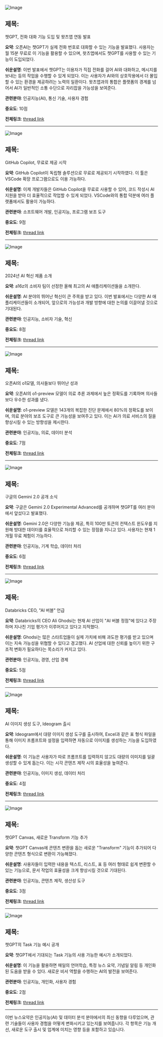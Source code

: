 ![Image](https://scontent-iad3-1.cdninstagram.com/v/t51.71878-15/470697007_894836002762428_8122981692173506416_n.jpg?stp=dst-jpg_e35_tt6&_nc_cat=107&ccb=1-7&_nc_sid=18de74&_nc_ohc=un6NtEVHn0sQ7kNvgFnx7dS&_nc_zt=23&_nc_ht=scontent-iad3-1.cdninstagram.com&edm=ACx9VUEEAAAA&_nc_gid=Ad-Jwjo4mPenzsNfoiWbBkH&oh=00_AYBSz76HKCDVtB6JlNSt2B40lsS3SOaGytsZ3FqEGpgnMw&oe=67691769)

## 제목:
챗GPT, 전화 대화 기능 도입 및 왓츠앱 연동 발표

**요약**: 오픈AI는 챗GPT가 실제 전화 번호로 대화할 수 있는 기능을 발표했다. 사용자는 월 15분 무료로 이 기능을 활용할 수 있으며, 왓츠앱에서도 챗GPT를 사용할 수 있는 기능이 도입되었다.

**쉬운설명**: 이번 발표에서 챗GPT는 이용자가 직접 전화를 걸어 AI와 대화하고, 메시지를 보내는 등의 작업을 수행할 수 있게 되었다. 이는 사용자가 AI와의 상호작용에서 더 몰입할 수 있는 환경을 제공하려는 노력의 일환이다. 왓츠앱과의 통합은 플랫폼의 경계를 넘어서 AI가 일반적인 소통 수단으로 자리잡을 가능성을 보여준다.

**관련분야**: 인공지능(AI), 통신 기술, 사용자 경험

**중요도**: 10점

**전체링크**: [thread link](https://www.threads.net/@choi.openai/post/DDuudI2Bpka)

---

![Image](https://scontent-iad3-2.cdninstagram.com/v/t51.71878-15/470901388_1964924204019202_7679775830496800425_n.jpg?stp=dst-jpg_e35_tt6&_nc_cat=111&ccb=1-7&_nc_sid=18de74&_nc_ohc=lNH3RGQ8vUYQ7kNvgEMqgzd&_nc_zt=23&_nc_ht=scontent-iad3-2.cdninstagram.com&edm=ACx9VUEEAAAA&_nc_gid=Ad-Jwjo4mPenzsNfoiWbBkH&oh=00_AYC9uNphtGD9OTidD0EBLMeJnsgZ2xDZgJDu1PCSzFJd2A&oe=67691B85)

## 제목:
GitHub Copilot, 무료로 제공 시작

**요약**: GitHub Copilot이 독립형 솔루션으로 무료로 제공되기 시작하였다. 이 툴은 VSCode 확장 프로그램으로도 이용 가능하다.

**쉬운설명**: 이제 개발자들은 GitHub Copilot을 무료로 사용할 수 있어, 코드 작성시 AI 지원을 받아 더 효율적으로 작업할 수 있게 되었다. VSCode와의 통합 덕분에 여러 플랫폼에서도 활용이 가능하다.

**관련분야**: 소프트웨어 개발, 인공지능, 프로그램 보조 도구

**중요도**: 9점

**전체링크**: [thread link](https://www.threads.net/@choi.openai/post/DDut7G8hUO9)

---

![Image](https://scontent-iad3-1.cdninstagram.com/v/t51.71878-15/470697002_1120504669725497_5531562745723895165_n.jpg?stp=dst-jpg_e35_tt6&_nc_cat=107&ccb=1-7&_nc_sid=18de74&_nc_ohc=59WDkg23CqkQ7kNvgFZk-5c&_nc_zt=23&_nc_ht=scontent-iad3-1.cdninstagram.com&edm=ACx9VUEEAAAA&_nc_gid=Ad-Jwjo4mPenzsNfoiWbBkH&oh=00_AYBqfu5E0mCOlaPfFkfNmNjoCSqwzJOOWpnYAzQ25RoZ_g&oe=67692520)

## 제목:
2024년 AI 혁신 제품 소개

**요약**: a16z의 소비자 팀이 선정한 올해 최고의 AI 애플리케이션들을 소개한다.

**쉬운설명**: AI 분야의 뛰어난 혁신이 큰 주목을 받고 있다. 이번 발표에서는 다양한 AI 애플리케이션들이 소개되어, 앞으로의 가능성과 개발 방향에 대한 논의를 이끌어낼 것으로 기대된다.

**관련분야**: 인공지능, 소비자 기술, 혁신

**중요도**: 8점

**전체링크**: [thread link](https://www.threads.net/@choi.openai/post/DDtwOlCJX4K)

---

![Image](https://scontent-iad3-1.cdninstagram.com/v/t51.71878-15/470913579_2215527642175768_4980402462125800436_n.jpg?stp=dst-jpg_e35_tt6&_nc_cat=109&ccb=1-7&_nc_sid=18de74&_nc_ohc=Bu3yY6bHifUQ7kNvgFY32wD&_nc_zt=23&_nc_ht=scontent-iad3-1.cdninstagram.com&edm=ACx9VUEEAAAA&_nc_gid=Ad-Jwjo4mPenzsNfoiWbBkH&oh=00_AYB1pZzB4nq5gLg3CU2BKx8rvVjnp63aGPLgBI0L544wOQ&oe=67691114)

## 제목:
오픈AI의 o1모델, 의사들보다 뛰어난 성과

**요약**: 오픈AI의 o1-preview 모델이 의료 추론 과제에서 높은 정확도를 기록하며 의사들보다 우수한 성과를 냈다.

**쉬운설명**: o1-preview 모델은 143개의 복잡한 진단 문제에서 80%의 정확도를 보이며, 의료 분야의 보조 도구로 큰 가능성을 보여주고 있다. 이는 AI가 의료 서비스의 질을 향상시킬 수 있는 방향성을 제시한다.

**관련분야**: 인공지능, 의료, 데이터 분석

**중요도**: 7점

**전체링크**: [thread link](https://www.threads.net/@choi.openai/post/DDuUjzSho2s)

---

![Image](https://scontent-iad3-1.cdninstagram.com/v/t51.71878-15/470759794_1281045096549476_1385448129040757899_n.jpg?stp=dst-jpg_e35_tt6&_nc_cat=111&ccb=1-7&_nc_sid=18de74&_nc_ohc=wa_dJG8eFK0Q7kNvgEcL4IU&_nc_zt=23&_nc_ht=scontent-iad3-2.cdninstagram.com&edm=ACx9VUEEAAAA&_nc_gid=Ad-Jwjo4mPenzsNfoiWbBkH&oh=00_AYBCwqirZ-9ZHMz8rmQJOVv_x-eX2FSnK5ExkEm9DHWWdg&oe=67691544)

## 제목:
구글의 Gemini 2.0 공개 소식

**요약**: 구글은 Gemini 2.0 Experimental Advanced를 공개하며 챗GPT를 여러 분야에서 앞섰다고 발표했다.

**쉬운설명**: Gemini 2.0은 다양한 기능을 제공, 특히 100만 토큰의 컨텍스트 윈도우를 지원해 방대한 데이터를 효율적으로 처리할 수 있는 장점을 지니고 있다. 사용자는 현재 1개월 무료 체험이 가능하다.

**관련분야**: 인공지능, 기계 학습, 데이터 처리

**중요도**: 6점

**전체링크**: [thread link](https://www.threads.net/@choi.openai/post/DDuHx8KBq0W)

---

![Image](https://scontent-iad3-1.cdninstagram.com/v/t51.71878-15/470841437_603539119565239_5708839607878267037_n.jpg?stp=dst-jpg_e35_tt6&_nc_cat=104&ccb=1-7&_nc_sid=18de74&_nc_ohc=ZTeuDgCp4J0Q7kNvgHWoHAO&_nc_zt=23&_nc_ht=scontent-iad3-1.cdninstagram.com&edm=ACx9VUEEAAAA&_nc_gid=Ad-Jwjo4mPenzsNfoiWbBkH&oh=00_AYDpXop4XNjIM7hGZAzYoU2P0RsvlHitspEmz6tmXEMFQ&oe=6769341E)

## 제목:
Databricks CEO, "AI 버블" 언급

**요약**: Databricks의 CEO Ali Ghodsi는 현재 AI 산업이 "AI 버블 정점"에 있다고 주장하며 지나친 기업 평가가 이루어지고 있다고 지적했다.

**쉬운설명**: Ghodsi는 많은 스타트업들이 실제 가치에 비해 과도한 평가를 받고 있으며 이는 지속 가능성을 위협할 수 있다고 경고했다. AI 산업에 대한 신뢰를 높이기 위한 구조적 변화가 필요하다는 목소리가 커지고 있다.

**관련분야**: 인공지능, 경영, 산업 경제

**중요도**: 5점

**전체링크**: [thread link](https://www.threads.net/@choi.openai/post/DDtXzTIpksS)

---

![Image](https://scontent-iad3-1.cdninstagram.com/v/t51.71878-15/470894412_1086414376302236_4639055540408464676_n.jpg?stp=dst-jpg_e35_tt6&_nc_cat=108&ccb=1-7&_nc_sid=18de74&_nc_ohc=AszSr7gy-tcQ7kNvgH3cjX7&_nc_zt=23&_nc_ht=scontent-iad3-1.cdninstagram.com&edm=ACx9VUEEAAAA&_nc_gid=Ad-Jwjo4mPenzsNfoiWbBkH&oh=00_AYBYMHZKSX6n95cdzoqkTMtUkJScikd1md4VS1VO1Jh_PA&oe=6769022A)

## 제목:
AI 이미지 생성 도구, Ideogram 출시

**요약**: Ideogram에서 대량 이미지 생성 도구를 출시하여, Excel과 같은 표 형식 파일을 통해 이미지 프롬프트와 설정을 입력하면 자동으로 이미지를 생성하는 기능을 도입하였다.

**쉬운설명**: 이 기능은 사용자가 따로 프롬프트를 입력하지 않고도 대량의 이미지를 일괄 생성할 수 있게 돕는다. 이는 시각 콘텐츠 제작 시의 효율성을 높여준다.

**관련분야**: 인공지능, 이미지 생성, 데이터 처리

**중요도**: 4점

**전체링크**: [thread link](https://www.threads.net/@choi.openai/post/DDs_KkwBbgx)

---

![Image](https://scontent-iad3-1.cdninstagram.com/v/t51.71878-15/470477529_1727444161382553_6594143037452681837_n.jpg?stp=dst-jpg_e35_tt6&_nc_cat=107&ccb=1-7&_nc_sid=18de74&_nc_ohc=niTGXVAQzvIQ7kNvgGEmPv3&_nc_zt=23&_nc_ht=scontent-iad3-1.cdninstagram.com&edm=ACx9VUEEAAAA&_nc_gid=Ad-Jwjo4mPenzsNfoiWbBkH&oh=00_AYAzFRdEPtB8NVQ8M9t6iAf0QUYVHf_g_5JW-BhcMNF4jA&oe=676900D2)

## 제목:
챗GPT Canvas, 새로운 Transform 기능 추가

**요약**: 챗GPT Canvas에 콘텐츠 변환을 돕는 새로운 "Transform" 기능이 추가되어 다양한 콘텐츠 형식으로 변환이 가능해졌다.

**쉬운설명**: 사용자들이 입력한 내용을 텍스트, 리스트, 표 등 여러 형태로 쉽게 변환할 수 있는 기능으로, 문서 작업의 효율성을 크게 향상시킬 것으로 기대된다.

**관련분야**: 인공지능, 콘텐츠 제작, 생산성 도구

**중요도**: 3점

**전체링크**: [thread link](https://www.threads.net/@choi.openai/post/DDtoPghpvIl)

---

![Image](https://scontent-iad3-1.cdninstagram.com/v/t51.71878-15/470902821_592437933171840_8884778580613042006_n.jpg?stp=dst-jpg_e35_tt6&_nc_cat=110&ccb=1-7&_nc_sid=18de74&_nc_ohc=qrn9bQMyHOEQ7kNvgF3EWaQ&_nc_zt=23&_nc_ht=scontent-iad3-1.cdninstagram.com&edm=ACx9VUEEAAAA&_nc_gid=Ad-Jwjo4mPenzsNfoiWbBkH&oh=00_AYBtHq4YZyXQbWng_oD_XrfCIUC5nIm5qB61d4_snOEL8g&oe=676907CC)

## 제목:
챗GPT의 Task 기능 예시 공개

**요약**: 챗GPT에서 기대되는 Task 기능의 사용 가능한 예시가 소개되었다.

**쉬운설명**: 이 기능을 활용하면 매일의 언어학습, 특정 뉴스 요약, 기념일 알림 등 개인화된 도움을 받을 수 있다. 새로운 비서 역할을 수행하는 AI의 발전을 보여준다.

**관련분야**: 인공지능, 개인화, 사용자 경험

**중요도**: 2점

**전체링크**: [thread link](https://www.threads.net/@choi.openai/post/DDtj1i4Jn8E)

--- 

이번 뉴스요약은 인공지능(AI) 및 데이터 분석 분야에서의 최신 동향을 다루었으며, 관련 기술들이 사용자 경험을 어떻게 변화시키고 있는지를 보여줍니다. 각 항목은 기능 개선, 새로운 도구 출시 및 업계에 미치는 영향 등을 포함하고 있습니다.